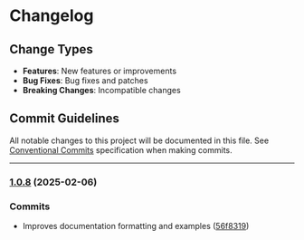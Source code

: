 # Changelog

## Change Types

- **Features**: New features or improvements
- **Bug Fixes**: Bug fixes and patches
- **Breaking Changes**: Incompatible changes

## Commit Guidelines

All notable changes to this project will be documented in this file. See [Conventional Commits](https://www.conventionalcommits.org/) specification when making commits.

---
### [1.0.8](https://github.com/sichang824/RustyTag/compare/1.0.7...1.0.8) (2025-02-06)

### Commits

* Improves documentation formatting and examples ([56f8319](https://github.com/sichang824/RustyTag/commit/56f8319506b12c7971409084bd4fe629caf99b0b))

